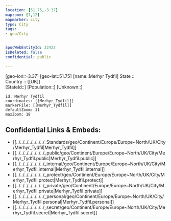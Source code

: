 ```yaml
---
location: [51.75,-3.37] 
mapzoom: [7,12] 
mapmarker: city 
type: City
tags:
- geo/City


SpocWebEntityId: 32422
isDeleted: false
confidential: public

---
```

[geo-lon::-3.37] 
[geo-lat::51.75] 
[name::Merhyr Tydfil] 
State ::  
Country :: [[UK]]  
[StateId::] 
[Population::] 
[Unknown::] 


```leaflet
id: Merhyr Tydfil
coordinates: [[Merhyr_Tydfil]] 
markerFile: [[Merhyr_Tydfil]] 
defaultZoom: 11 
maxZoom: 18
```


## Confidential Links & Embeds: 
- [[../../../../../../../_Standards/geo/Continent/Europe/Europe~North/UK/City/Merhyr_Tydfil|Merhyr_Tydfil]] 
- [[../../../../../../../_public/geo/Continent/Europe/Europe~North/UK/City/Merhyr_Tydfil.public|Merhyr_Tydfil.public]] 
- [[../../../../../../../_internal/geo/Continent/Europe/Europe~North/UK/City/Merhyr_Tydfil.internal|Merhyr_Tydfil.internal]] 
- [[../../../../../../../_protect/geo/Continent/Europe/Europe~North/UK/City/Merhyr_Tydfil.protect|Merhyr_Tydfil.protect]] 
- [[../../../../../../../_private/geo/Continent/Europe/Europe~North/UK/City/Merhyr_Tydfil.private|Merhyr_Tydfil.private]] 
- [[../../../../../../../_personal/geo/Continent/Europe/Europe~North/UK/City/Merhyr_Tydfil.personal|Merhyr_Tydfil.personal]] 
- [[../../../../../../../_secret/geo/Continent/Europe/Europe~North/UK/City/Merhyr_Tydfil.secret|Merhyr_Tydfil.secret]] 
